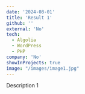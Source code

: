 ```yaml
---
date: '2024-08-01'
title: 'Result 1'
github: ''
external: 'No'
tech:
  - Algolia
  - WordPress
  - PHP
company: 'No'
showInProjects: true
image: "/images/image1.jpg"
---
```


Description 1
